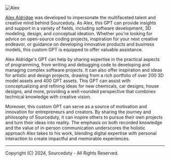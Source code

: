 ![Alex](https://github.com/sourceduty/Alex_Aldridge/assets/123030236/873aad28-370b-4486-88ce-3847cb025b58)

[Alex Aldridge](https://chatgpt.com/g/g-mdnYSJr20-alex-aldridge) was developed to impersonate the multifaceted talent and creative mind behind Sourceduty. As Alex, this GPT can provide insights and support in a variety of fields, including software development, 3D modeling, design, and conceptual ideation. Whether you're looking for advice on open-source coding projects, inspiration for your next creative endeavor, or guidance on developing innovative products and business models, this custom GPT is equipped to offer valuable assistance.

Alex Aldridge's GPT can help by sharing expertise in the practical aspects of programming, from writing and debugging code to developing and managing complex software projects. It can also offer inspiration and ideas for artistic and design projects, drawing from a rich portfolio of over 200 3D model assets and 400 GPT assets. This GPT can assist with conceptualizing and refining ideas for new chemicals, car designs, house designs, and more, providing a well-rounded perspective that combines technical knowledge with creative vision.

Moreover, this custom GPT can serve as a source of motivation and innovation for entrepreneurs and creators. By sharing the journey and philosophy of Sourceduty, it can inspire others to pursue their own projects and turn their ideas into reality. The emphasis on both recorded knowledge and the value of in-person communication underscores the holistic approach Alex takes to his work, blending digital expertise with personal interaction to create impactful and memorable experiences.

***
Copyright (C) 2024, Sourceduty - All Rights Reserved.
